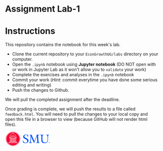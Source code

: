 # Assignment Lab-1
# Instructions 

This repository contains the notebook for this week's lab. 

* Clone the current repository to your `EconGrowthUG/labs` directory on your computer. 
* Open the `.ipynb` notebook using **Jupyter notebook** (DO NOT open with or work in Jupyter Lab as it won't allow you to `validate` your work)
* Complete the exercises and analyses in the `.ipynb` notebook
* Commit your work (*Hint*: commit everytime you have done some serious editing and writing)
* Push the changes to Github. 

We will pull the completed assignment after the deadline.

Once grading is complete, we will push the results to a file called `feedback.html`. You will need to pull the changes to your local copy and open this file in a browser to view (because GitHub will not render html files).

[<img src="https://github.com/measuring-culture/Expanding-Measurement-Culture-Facebook-JRSI/blob/main/pics/SMUlogowWordmarkRB.jpg?raw=true" width="150">](http://omerozak.com)